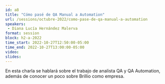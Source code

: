```yaml
---
id: a8
title: "Cómo pasé de QA Manual a Automation"
url: /sessions/octubre-2022/como-pase-de-qa-manual-a-automation
speakers:
 - Diana Lucía Hernández Malerva
format: session
block: h2-a-2022
time_start: 2022-10-27T12:50:00-05:00
time_end: 2022-10-27T13:00:00-05:00
video:
slides:
---
```


En esta charla se hablará sobre el trabajo de analista QA y QA Automation, además de conocer un poco sobre Brillio como empresa.